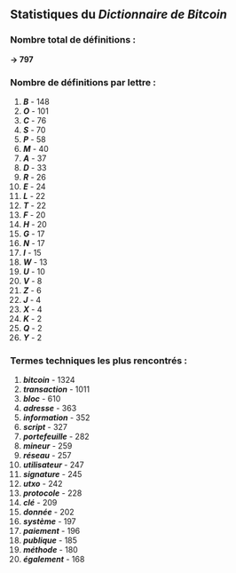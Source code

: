 ## Statistiques du *Dictionnaire de Bitcoin*

### Nombre total de définitions : 
**-> 797**

### Nombre de définitions par lettre :
1. ***B*** - 148
2. ***O*** - 101
3. ***C*** - 76
4. ***S*** - 70
5. ***P*** - 58
6. ***M*** - 40
7. ***A*** - 37
8. ***D*** - 33
9. ***R*** - 26
10. ***E*** - 24
11. ***L*** - 22
12. ***T*** - 22
13. ***F*** - 20
14. ***H*** - 20
15. ***G*** - 17
16. ***N*** - 17
17. ***I*** - 15
18. ***W*** - 13
19. ***U*** - 10
20. ***V*** - 8
21. ***Z*** - 6
22. ***J*** - 4
23. ***X*** - 4
24. ***K*** - 2
25. ***Q*** - 2
26. ***Y*** - 2

### Termes techniques les plus rencontrés :
1. ***bitcoin*** - 1324
2. ***transaction*** - 1011
3. ***bloc*** - 610
4. ***adresse*** - 363
5. ***information*** - 352
6. ***script*** - 327
7. ***portefeuille*** - 282
8. ***mineur*** - 259
9. ***réseau*** - 257
10. ***utilisateur*** - 247
11. ***signature*** - 245
12. ***utxo*** - 242
13. ***protocole*** - 228
14. ***clé*** - 209
15. ***donnée*** - 202
16. ***système*** - 197
17. ***paiement*** - 196
18. ***publique*** - 185
19. ***méthode*** - 180
20. ***également*** - 168
